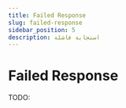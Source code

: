 ```yaml
---
title: Failed Response
slug: failed-response
sidebar_position: 5
description: استجابة فاشلة
---
```


# Failed Response

TODO: